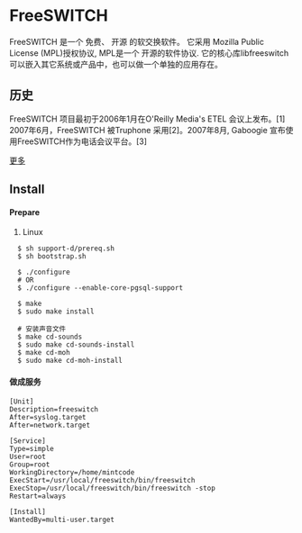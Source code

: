 # FreeSWITCH
FreeSWITCH 是一个 免费、 开源 的软交换软件。 它采用 Mozilla Public License (MPL)授权协议, MPL是一个 开源的软件协议. 它的核心库libfreeswitch可以嵌入其它系统或产品中，也可以做一个单独的应用存在。

## 历史

FreeSWITCH 项目最初于2006年1月在O'Reilly Media's ETEL 会议上发布。[1] 2007年6月，FreeSWITCH 被Truphone 采用[2]。2007年8月, Gaboogie 宣布使用FreeSWITCH作为电话会议平台。[3]

[更多](https://zh.wikipedia.org/wiki/FreeSWITCH)

## Install
#### Prepare
1. Linux 
  
```
  $ sh support-d/prereq.sh
  $ sh bootstrap.sh

  $ ./configure
  # OR
  $ ./configure --enable-core-pgsql-support

  $ make
  $ sudo make install

  # 安装声音文件
  $ make cd-sounds
  $ sudo make cd-sounds-install
  $ make cd-moh
  $ sudo make cd-moh-install
```

#### 做成服务
```
[Unit]
Description=freeswitch
After=syslog.target
After=network.target

[Service]
Type=simple
User=root
Group=root
WorkingDirectory=/home/mintcode
ExecStart=/usr/local/freeswitch/bin/freeswitch
ExecStop=/usr/local/freeswitch/bin/freeswitch -stop 
Restart=always

[Install]
WantedBy=multi-user.target
```
